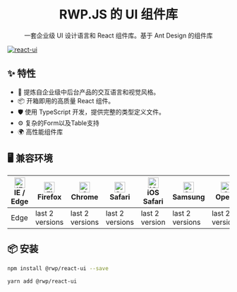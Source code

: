 <h1 align="center">RWP.JS 的 UI 组件库</h1>

<div align="center">
一套企业级 UI 设计语言和 React 组件库。基于 Ant Design 的组件库
</div>

[![react-ui](https://img.shields.io/npm/v/@rwp/react-ui/canary)](https://www.npmjs.com/package/@rwp/react-ui)

## ✨ 特性

- 🌈 提炼自企业级中后台产品的交互语言和视觉风格。
- 📦 开箱即用的高质量 React 组件。
- 🛡 使用 TypeScript 开发，提供完整的类型定义文件。
- ⚙️ 复杂的Form以及Table支持
- 🌍 高性能组件库  

## 🖥 兼容环境

| <img src="https://raw.githubusercontent.com/alrra/browser-logos/master/src/edge/edge_48x48.png" alt="IE / Edge" width="24px" height="24px" /><br/>IE / Edge | <img src="https://raw.githubusercontent.com/alrra/browser-logos/master/src/firefox/firefox_48x48.png" alt="Firefox" width="24px" height="24px" /><br/>Firefox |<img src="https://raw.githubusercontent.com/alrra/browser-logos/master/src/chrome/chrome_48x48.png" alt="Chrome" width="24px" height="24px" /><br/>Chrome | <img src="https://raw.githubusercontent.com/alrra/browser-logos/master/src/safari/safari_48x48.png" alt="Safari" width="24px" height="24px" /><br/>Safari | <img src="https://raw.githubusercontent.com/alrra/browser-logos/master/src/safari-ios/safari-ios_48x48.png" alt="iOS Safari" width="24px" height="24px" /><br/>iOS Safari | <img src="https://raw.githubusercontent.com/alrra/browser-logos/master/src/samsung-internet/samsung-internet_48x48.png" alt="Samsung" width="24px" height="24px" /><br/>Samsung | <img src="https://raw.githubusercontent.com/alrra/browser-logos/master/src/opera/opera_48x48.png" alt="Opera" width="24px" height="24px" /><br/>Opera |
| --------- | --------- | --------- | --------- | --------- | --------- | --------- |
| Edge| last 2 versions| last 2 versions| last 2 versions| last 2 version| last 2 versions| last 2 versions

## 📦 安装

```bash
npm install @rwp/react-ui --save
```

```bash
yarn add @rwp/react-ui
```